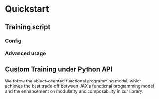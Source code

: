# Quickstart



## Training script




### Config

### Advanced usage


## Custom Training under Python API

We follow the object-oriented functional programming model, which achieves the best trade-off between JAX's functional programming model and the enhancement on modularity and composability in our library.